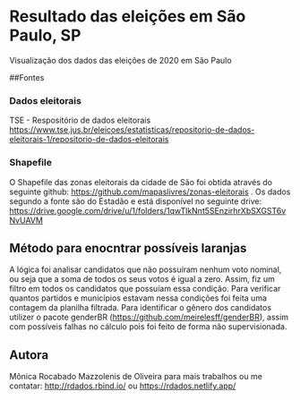 # Resultado das eleições em São Paulo, SP
Visualização dos dados das eleições de 2020 em São Paulo

##Fontes

### Dados eleitorais
TSE - Respositório de dados eleitorais https://www.tse.jus.br/eleicoes/estatisticas/repositorio-de-dados-eleitorais-1/repositorio-de-dados-eleitorais

### Shapefile
O Shapefile das zonas eleitorais da cidade de São foi obtida através do seguinte github: https://github.com/mapaslivres/zonas-eleitorais . Os dados segundo a fonte são do Estadão e está disponível no seguinte drive: https://drive.google.com/drive/u/1/folders/1qwTlkNnt5SEnzirhrXbSXGST6vNvUAVM

## Método para enocntrar possíveis laranjas
A lógica foi analisar candidatos que não possuíram nenhum voto nominal, ou seja que a soma de todos os seus votos é igual a zero. Assim, fiz um filtro em todos os candidatos que possuíam essa condição. Para verificar quantos partidos e municípios estavam nessa condições foi feita uma contagem da planilha filtrada.
Para identificar o gênero dos candidatos utilizer o pacote genderBR (https://github.com/meirelesff/genderBR), assim com possíveis falhas no cálculo pois foi feito de forma não supervisionada.


## Autora
Mônica Rocabado Mazzolenis de Oliveira
para mais trabalhos ou me contatar: http://rdados.rbind.io/ ou https://rdados.netlify.app/
